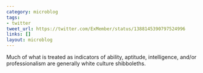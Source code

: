```yaml
---
category: microblog
tags:
- twitter
tweet_url: https://twitter.com/ExMember/status/1388145390797524996
links: []
layout: microblog
---
```

Much of what is treated as indicators of ability, aptitude, intelligence, and/or professionalism are generally white culture shibboleths.
